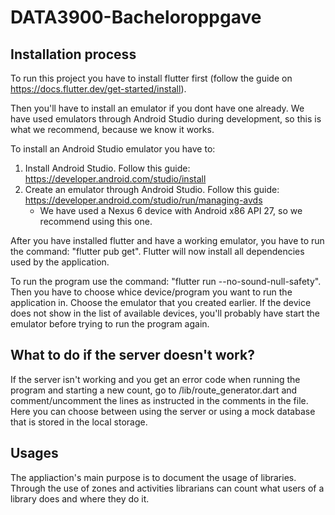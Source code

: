 # DATA3900-Bacheloroppgave

## Installation process

To run this project you have to install flutter first (follow the guide on https://docs.flutter.dev/get-started/install).

Then you'll have to install an emulator if you dont have one already. We have used emulators through Android Studio during development, so this is what we recommend, because we know it works. 

To install an Android Studio emulator you have to: 
1. Install Android Studio. Follow this guide: https://developer.android.com/studio/install
2. Create an emulator through Android Studio. Follow this guide: https://developer.android.com/studio/run/managing-avds
   - We have used a Nexus 6 device with Android x86 API 27, so we recommend using this one.

After you have installed flutter and have a working emulator, you have to run the command: "flutter pub get". Flutter will now install all dependencies used by the application.

To run the program use the command: "flutter run --no-sound-null-safety". Then you have to choose whice device/program you want to run the application in. Choose the emulator that you created earlier. If the device does not show in the list of available devices, you'll probably have start the emulator before trying to run the program again.

## What to do if the server doesn't work?

If the server isn't working and you get an error code when running the program and starting a new count, go to /lib/route_generator.dart and comment/uncomment the lines as instructed in the comments in the file. Here you can choose between using the server or using a mock database that is stored in the local storage.

## Usages

The appliaction's main purpose is to document the usage of libraries. Through the use of zones and activities librarians can count what users of a library does and where they do it.
